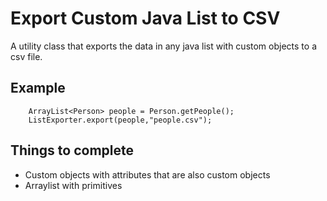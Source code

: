 # Export Custom Java List to CSV

A utility class that exports the data in any java list with custom objects to a csv file.

## Example

        ArrayList<Person> people = Person.getPeople();
        ListExporter.export(people,"people.csv");

## Things to complete

- Custom objects with attributes that are also custom objects
- Arraylist with primitives


